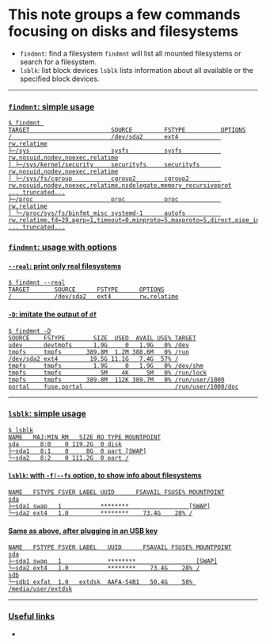 # This note groups a few commands focusing on disks and filesystems
- `findmnt`: find a filesystem
   `findmnt` will list all mounted filesystems or search for a filesystem.
- `lsblk`: list block devices
   `lsblk` lists information about all available or the specified block devices.

----

<a href="#findmnt">

### `findmnt`: simple usage
```
$ findmnt 
TARGET                       SOURCE         FSTYPE          OPTIONS
/                            /dev/sda2      ext4            rw,relatime
├─/sys                       sysfs          sysfs           rw,nosuid,nodev,noexec,relatime
│ ├─/sys/kernel/security     securityfs     securityfs      rw,nosuid,nodev,noexec,relatime
│ ├─/sys/fs/cgroup           cgroup2        cgroup2         rw,nosuid,nodev,noexec,relatime,nsdelegate,memory_recursiveprot
... truncated...
├─/proc                      proc           proc            rw,relatime
│ └─/proc/sys/fs/binfmt_misc systemd-1      autofs          rw,relatime,fd=29,pgrp=1,timeout=0,minproto=5,maxproto=5,direct,pipe_ino=16406
... truncated...
```

### `findmnt`: usage with options
#### `--real`: print only real filesystems
```
$ findmnt --real
TARGET       SOURCE      FSTYPE      OPTIONS
/            /dev/sda2   ext4        rw,relatime
```

#### `-D`: imitate the output of `df`
```
$ findmnt -D
SOURCE    FSTYPE        SIZE  USED  AVAIL USE% TARGET
udev      devtmpfs      1.9G     0   1.9G   0% /dev
tmpfs     tmpfs       389.8M  1.2M 388.6M   0% /run
/dev/sda2 ext4         19.5G 11.1G   7.4G  57% /
tmpfs     tmpfs         1.9G     0   1.9G   0% /dev/shm
tmpfs     tmpfs           5M    4K     5M   0% /run/lock
tmpfs     tmpfs       389.8M  112K 389.7M   0% /run/user/1000
portal    fuse.portal                          /run/user/1000/doc
```

----

<a href="#lsblk">

### `lsblk`: simple usage
```
$ lsblk
NAME   MAJ:MIN RM   SIZE RO TYPE MOUNTPOINT
sda      8:0    0 119.2G  0 disk
├─sda1   8:1    0     8G  0 part [SWAP]
└─sda2   8:2    0 111.2G  0 part /
```

#### `lsblk`: with `-f|--fs` option, to show info about filesystems
```
NAME   FSTYPE FSVER LABEL UUID      FSAVAIL FSUSE% MOUNTPOINT
sda
├─sda1 swap   1           ********                 [SWAP]
└─sda2 ext4   1.0         ********    73.4G    28% /
```

#### Same as above, after plugging in an USB key
```
NAME   FSTYPE FSVER LABEL   UUID      FSAVAIL FSUSE% MOUNTPOINT
sda
├─sda1 swap   1             ********                 [SWAP]
└─sda2 ext4   1.0           ********    73.4G    28% /
sdb
└─sdb1 exfat  1.0   extdsk  AAFA-54B1   50.4G    58% /media/user/extdsk
```

----

### Useful links
- []()


